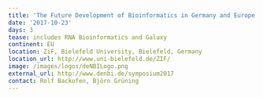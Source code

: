 ```yaml
---
title: 'The Future Development of Bioinformatics in Germany and Europe'
date: '2017-10-23'
days: 3
tease: includes RNA Bioinformatics and Galaxy 
continent: EU
location: ZiF, Bielefeld University, Bielefeld, Germany
location_url: http://www.uni-bielefeld.de/ZIF/
image: /images/logos/deNBILogo.png
external_url: http://www.denbi.de/symposium2017
contact: Rolf Backofen, Björn Grüning
---
```


